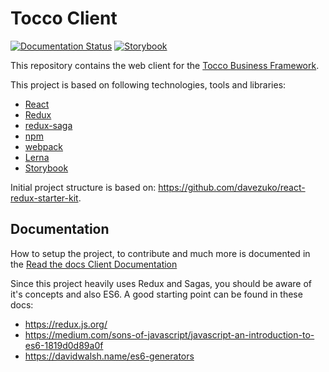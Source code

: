 # Tocco Client
[![Documentation Status](https://img.shields.io/static/v1?label=docs&message=Sphinx&color=blue&logoColor=white&logo=readthedocs)](https://docs.tocco.ch/framework/client/)
[![Storybook](https://raw.githubusercontent.com/storybooks/brand/master/badge/badge-storybook.svg?sanitize=true)](https://toccoag.gitlab.io/tocco-storybook/)

This repository contains the web client for the [Tocco Business Framework](https://www.tocco.ch).

This project is based on following technologies, tools and libraries:
* [React](https://facebook.github.io/react/)
* [Redux](https://github.com/reactjs/redux)
* [redux-saga](https://github.com/yelouafi/redux-saga)
* [npm](https://www.npmjs.com/)
* [webpack](https://webpack.github.io/)
* [Lerna](https://lernajs.io/)
* [Storybook](https://storybook.js.org/)

Initial project structure is based on:
https://github.com/davezuko/react-redux-starter-kit.

## Documentation
How to setup the project, to contribute and much more is documented in the [Read the docs Client Documentation](https://docs.tocco.ch/framework/client/index.html)

Since this project heavily uses Redux and Sagas, you should be aware of it's concepts and also ES6.
A good starting point can be found in these docs:
* https://redux.js.org/
* https://medium.com/sons-of-javascript/javascript-an-introduction-to-es6-1819d0d89a0f
* https://davidwalsh.name/es6-generators
